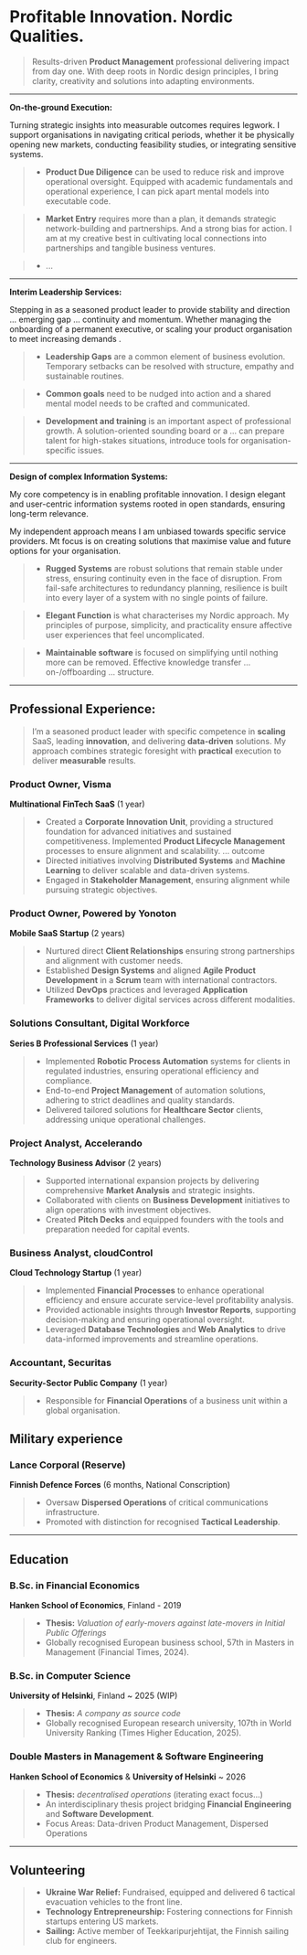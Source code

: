 # Profitable Innovation. Nordic Qualities.
> Results-driven **Product Management** professional delivering impact from day one. With deep roots in Nordic design principles, I bring clarity, creativity and solutions into adapting environments.

---

**On-the-ground Execution:**


Turning strategic insights into measurable outcomes requires legwork. I support organisations in navigating critical periods, whether it be physically opening new markets, conducting feasibility studies, or integrating sensitive systems. 

> - **Product Due Diligence** can be used to reduce risk and improve operational oversight. Equipped with academic fundamentals and operational experience, I can pick apart mental models into executable code.

> - **Market Entry** requires more than a plan, it demands strategic network-building and partnerships. And a strong bias for action. I am at my creative best in cultivating local connections into partnerships and tangible business ventures.

> - ...

---

**Interim Leadership Services:**

Stepping in as a seasoned product leader to provide stability and direction ... emerging gap ... continuity and momentum. Whether managing the onboarding of a permanent executive, or scaling your product organisation to meet increasing demands .

> - **Leadership Gaps** are a common element of business evolution. Temporary setbacks can be resolved with structure, empathy and sustainable routines.

> - **Common goals** need to be nudged into action and a shared mental model needs to be crafted and communicated.

> - **Development and training** is an important aspect of professional growth. A solution-oriented sounding board or a ... can prepare talent for high-stakes situations, introduce tools for organisation-specific issues.


---

**Design of complex Information Systems:**

My core competency is in enabling profitable innovation. I design elegant and user-centric information systems rooted in open standards, ensuring long-term relevance. 

My independent approach means I am unbiased towards specific service providers. Mt focus is on creating solutions that maximise value and future options for your organisation.

>  - **Rugged Systems** are robust solutions that remain stable under stress, ensuring continuity even in the face of disruption. From fail-safe architectures to redundancy planning, resilience is built into every layer of a system with no single points of failure.

>  - **Elegant Function** is what characterises my Nordic approach. My principles of purpose, simplicity, and practicality ensure affective user experiences that feel uncomplicated.

>  - **Maintainable software** is focused on simplifying until nothing more can be removed. Effective knowledge transfer ... on-/offboarding ... structure.


---

## Professional Experience:

> I’m a seasoned product leader with specific competence in **scaling** SaaS, leading **innovation**, and delivering **data-driven** solutions. My approach combines strategic foresight with **practical** execution to deliver **measurable** results.

### Product Owner, Visma  
**Multinational FinTech SaaS** (1 year) 

>   - Created a **Corporate Innovation Unit**, providing a structured foundation for advanced initiatives and sustained competitiveness. Implemented **Product Lifecycle Management** processes to ensure alignment and scalability. ... outcome
>   - Directed initiatives involving **Distributed Systems** and **Machine Learning** to deliver scalable and data-driven systems.
>   - Engaged in **Stakeholder Management**, ensuring alignment while pursuing strategic objectives.


### Product Owner, Powered by Yonoton
**Mobile SaaS Startup** (2 years)  

>   - Nurtured direct **Client Relationships** ensuring strong partnerships and alignment with customer needs.
>   - Established **Design Systems** and aligned **Agile Product Development** in a **Scrum** team with international contractors.
>   - Utilized **DevOps** practices and leveraged **Application Frameworks** to deliver digital services across different modalities.



### Solutions Consultant, Digital Workforce  
**Series B Professional Services** (1 year)

>   - Implemented **Robotic Process Automation** systems for clients in regulated industries, ensuring operational efficiency and compliance.
>   - End-to-end **Project Management** of automation solutions, adhering to strict deadlines and quality standards.  
>   - Delivered tailored solutions for **Healthcare Sector** clients, addressing unique operational challenges.



### Project Analyst, Accelerando  
**Technology Business Advisor**  (2 years)

>   - Supported international expansion projects by delivering comprehensive **Market Analysis** and strategic insights.
>   - Collaborated with clients on **Business Development** initiatives to align operations with investment objectives.
>   - Created **Pitch Decks** and equipped founders with the tools and preparation needed for capital events.


### Business Analyst, cloudControl  
**Cloud Technology Startup**  (1 year)

>   - Implemented **Financial Processes** to enhance operational efficiency and ensure accurate service-level profitability analysis.  
>   - Provided actionable insights through **Investor Reports**, supporting decision-making and ensuring operational oversight.
>   - Leveraged **Database Technologies** and **Web Analytics** to drive data-informed improvements and streamline operations.



### Accountant, Securitas  
**Security-Sector Public Company** (1 year)

>   - Responsible for **Financial Operations** of a business unit within a global organisation.  


## Military experience

### Lance Corporal (Reserve)
**Finnish Defence Forces** (6 months, National Conscription) 

>   - Oversaw **Dispersed Operations** of critical communications infrastructure.
>   - Promoted with distinction for recognised **Tactical Leadership**.



---

## Education


### B.Sc. in Financial Economics
**Hanken School of Economics**, Finland - 2019
>   - **Thesis:** *Valuation of early-movers against late-movers in Initial Public Offerings*
>   - Globally recognised European business school, 57th in Masters in Management (Financial Times, 2024).


### B.Sc. in Computer Science
**University of Helsinki**, Finland ~ 2025 (WIP)
>  - **Thesis:**   *A company as source code*
>  - Globally recognised European research university, 107th in World University Ranking (Times Higher Education, 2025).   
 

### Double Masters in Management & Software Engineering  
**Hanken School of Economics** & **University of Helsinki** ~ 2026
> - **Thesis:** *decentralised  operations* (iterating exact focus...)
> - An interdisciplinary thesis project bridging **Financial Engineering** and **Software Development**.
> - Focus Areas: Data-driven Product Management, Dispersed Operations

---
## Volunteering  

> - **Ukraine War Relief:** Fundraised, equipped and delivered 6 tactical evacuation vehicles to the front line.
> - **Technology Entrepreneurship:** Fostering connections for Finnish startups entering US markets.
> - **Sailing:** Active member of Teekkaripurjehtijat, the Finnish sailing club for engineers.
